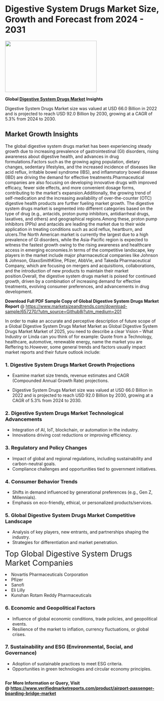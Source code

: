 <H1>Digestive System Drugs Market Size, Growth and Forecast from 2024 - 2031</H1><img class="aligncenter size-medium wp-image-584254" src="https://thirdeyenews.in/wp-content/uploads/2024/09/Global-Market-Research-300x168.jpeg" alt="" width="300" height="168" /><p><strong>Global&nbsp;<a href="https://www.marketsizeandtrends.com/download-sample/657270/?utm_source=Github8j?utm_medium=201">Digestive System Drugs Market</a> Insights</strong></p><p>Digestive System Drugs Market size was valued at USD 66.0 Billion in 2022 and is projected to reach USD 92.0 Billion by 2030, growing at a CAGR of 5.3% from 2024 to 2030.</p><p><h2>Market Growth Insights</h2> The global digestive system drugs market has been experiencing steady growth due to increasing prevalence of gastrointestinal (GI) disorders, rising awareness about digestive health, and advances in drug formulations.Factors such as the growing aging population, dietary changes, sedentary lifestyles, and the increased incidence of diseases like acid reflux, irritable bowel syndrome (IBS), and inflammatory bowel disease (IBD) are driving the demand for effective treatments.Pharmaceutical companies are also focusing on developing innovative drugs with improved efficacy, fewer side effects, and more convenient dosage forms, contributing to the market's expansion.Additionally, the growing trend of self-medication and the increasing availability of over-the-counter (OTC) digestive health products are further fueling market growth. The digestive system drugs market is segmented into different categories based on the type of drug (e.g., antacids, proton pump inhibitors, antidiarrheal drugs, laxatives, and others) and geographical regions.Among these, proton pump inhibitors (PPIs) and antacids are leading the market due to their wide application in treating conditions such as acid reflux, heartburn, and ulcers.The North American market is currently the largest due to a high prevalence of GI disorders, while the Asia-Pacific region is expected to witness the fastest growth owing to the rising awareness and healthcare access in emerging economies.In terms of the competitive landscape, key players in the market include major pharmaceutical companies like Johnson & Johnson, GlaxoSmithKline, Pfizer, AbbVie, and Takeda Pharmaceutical Company, which are focusing on mergers and acquisitions, collaborations, and the introduction of new products to maintain their market position.Overall, the digestive system drugs market is poised for continued growth, driven by a combination of increasing demand for effective treatments, evolving consumer preferences, and advancements in drug development.</p><p><span class=""><strong>Download Full PDF Sample Copy of Global Digestive System Drugs Market Report</strong> @ <a href="https://www.marketsizeandtrends.com/download-sample/657270/?utm_source=Github8j?utm_medium=201" target="_blank">https://www.marketsizeandtrends.com/download-sample/657270/?utm_source=Github8j?utm_medium=201</a></span></p><p>In order to make an accurate and perceptive description of future scope of a Global&nbsp;Digestive System Drugs Market Market as Global&nbsp;Digestive System Drugs Market Market of 2025, you need to describe a clear Vision &ndash; What Industry or Linda can you think of for example: Quote from a Technology, healthcare, automotive, renewable energy, name the market you are Reffering to.However, some general trends and factors usually impact market reports and their future outlook include:</p><h3>1.&nbsp;<strong>Digestive System Drugs Market Growth Projections</strong></h3><ul><li>Examine market size trends, revenue estimates and CAGR (Compounded Annual Growth Rate) projections.</li><li><p>Digestive System Drugs Market size was valued at USD 66.0 Billion in 2022 and is projected to reach USD 92.0 Billion by 2030, growing at a CAGR of 5.3% from 2024 to 2030.</p></li></ul><h3>2.&nbsp;<strong>Digestive System Drugs Market Technological Advancements</strong></h3><ul><li>Integration of AI, IoT, blockchain, or automation in the industry.</li><li>Innovations driving cost reductions or improving efficiency.</li></ul><h3>3.&nbsp;<strong>Regulatory and Policy Changes</strong></h3><ul><li>Impact of global and regional regulations, including sustainability and carbon-neutral goals.</li><li>Compliance challenges and opportunities tied to government initiatives.</li></ul><h3>4.&nbsp;<strong>Consumer Behavior Trends</strong></h3><ul><li>Shifts in demand influenced by generational preferences (e.g., Gen Z, Millennials).</li><li>Emphasis on eco-friendly, ethical, or personalized products/services.</li></ul><h3>5.&nbsp;<strong>Global Digestive System Drugs Market Competitive Landscape</strong></h3><ul><li>Analysis of key players, new entrants, and partnerships shaping the industry.</li><li>Strategies for differentiation and market penetration.</li></ul><p data-pm-slice="1 1 []"><span style="color: inherit; font-family: inherit; font-size: 25px;">Top Global Digestive System Drugs Market Companies</span></p><div class="" data-test-id=""><p><li>Novartis Pharmaceuticals Corporation</li><li> Pfizer</li><li> Sanofi</li><li> Eli Lilly</li><li> Kunshan Rotam Reddy Pharmaceuticals</li></p></div><h3>6.&nbsp;<strong>Economic and Geopolitical Factors</strong></h3><ul><li>Influence of global economic conditions, trade policies, and geopolitical events.</li><li>Resilience of the market to inflation, currency fluctuations, or global crises.</li></ul><h3>7.&nbsp;<strong>Sustainability and ESG (Environmental, Social, and Governance)</strong></h3><ul><li>Adoption of sustainable practices to meet ESG criteria.</li><li>Opportunities in green technologies and circular economy principles.</li></ul><h2><strong style="font-size: 14px;">For More Information or Query, Visit @&nbsp;</strong><a style="background-color: #ffffff; font-size: 14px;" href="https://www.marketsizeandtrends.com/report/digestive-system-drugs-market/" target="_blank">https://www.verifiedmarketreports.com/product/airport-passenger-boarding-bridge-market</a></h2>